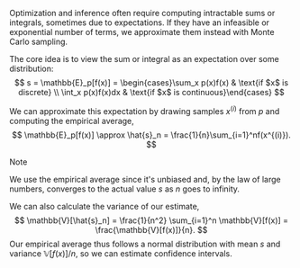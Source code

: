 Optimization and inference often require computing intractable sums or integrals, sometimes due to expectations. If they have an infeasible or exponential number of terms, we approximate them instead with Monte Carlo sampling.

The core idea is to view the sum or integral as an expectation over some distribution: 
$$
s = \mathbb{E}_p[f(x)] = \begin{cases}\sum_x p(x)f(x) & \text{if $x$ is discrete} \\ \int_x p(x)f(x)dx & \text{if $x$ is continuous}\end{cases}
$$


We can approximate this expectation by drawing samples $x^{(i)}$ from $p$ and computing the empirical average, 
$$
\mathbb{E}_p[f(x)] \approx \hat{s}_n = \frac{1}{n}\sum_{i=1}^nf(x^{(i)}).
$$


> [!note]
> We use the empirical average since it's unbiased and, by the law of large numbers, converges to the actual value $s$ as $n$ goes to infinity.

We can also calculate the variance of our estimate, 
$$
\mathbb{V}[\hat{s}_n] = \frac{1}{n^2} \sum_{i=1}^n \mathbb{V}[f(x)] = \frac{\mathbb{V}[f(x)]}{n}.
$$
 Our empirical average thus follows a normal distribution with mean $s$ and variance $\mathbb{V}[f(x)]/n$, so we can estimate confidence intervals.